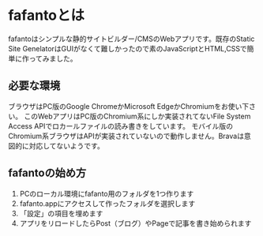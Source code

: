 # fafantoとは
fafantoはシンプルな静的サイトビルダー/CMSのWebアプリです。既存のStatic Site GenelatorはGUIがなくて難しかったので素のJavaScriptとHTML,CSSで簡単に作ってみました。

## 必要な環境
ブラウザはPC版のGoogle ChromeかMicrosoft EdgeかChromiumをお使い下さい。
このWebアプリはPC版のChromium系にしか実装されてないFile System Access APIでロカールファイルの読み書きをしています。
モバイル版のChromium系ブラウザはAPIが実装されていないので動作しません。Bravaは意図的に対応してないようです。

## fafantoの始め方
1. PCのローカル環境にfafanto用のフォルダを1つ作ります
2. fafanto.appにアクセスして作ったフォルダを選択します
3. 「設定」の項目を埋めます
4. アプリをリロードしたらPost（ブログ）やPageで記事を書き始められます
